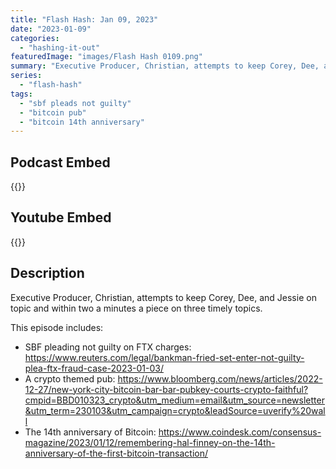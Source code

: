```yaml
---
title: "Flash Hash: Jan 09, 2023"
date: "2023-01-09"
categories: 
  - "hashing-it-out"
featuredImage: "images/Flash Hash 0109.png"
summary: "Executive Producer, Christian, attempts to keep Corey, Dee, and Jessie on topic and within two a minutes a piece on three timely topics."
series:
  - "flash-hash"
tags: 
  - "sbf pleads not guilty"
  - "bitcoin pub"
  - "bitcoin 14th anniversary"
---
```



## Podcast Embed
{{<podcast-embed url="https://player.simplecast.com/83cdd8b9-fbe2-4836-8268-f7cc7acde85f?dark=false&color=EE6E04">}}

## Youtube Embed
{{<youtube fy46Dp6FP0g>}}

## Description
Executive Producer, Christian, attempts to keep Corey, Dee, and Jessie on topic and within two a minutes a piece on three timely topics.

This episode includes:
 - SBF pleading not guilty on FTX charges: 
https://www.reuters.com/legal/bankman-fried-set-enter-not-guilty-plea-ftx-fraud-case-2023-01-03/
 - A crypto themed pub: 
https://www.bloomberg.com/news/articles/2022-12-27/new-york-city-bitcoin-bar-bar-pubkey-courts-crypto-faithful?cmpid=BBD010323_crypto&utm_medium=email&utm_source=newsletter&utm_term=230103&utm_campaign=crypto&leadSource=uverify%20wall
 - The 14th anniversary of Bitcoin:
https://www.coindesk.com/consensus-magazine/2023/01/12/remembering-hal-finney-on-the-14th-anniversary-of-the-first-bitcoin-transaction/
